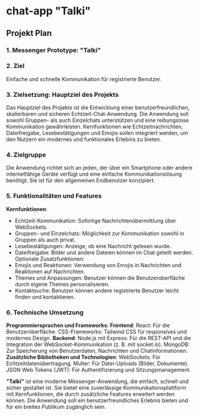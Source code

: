# chat-app "Talki"

## Projekt Plan

### 1. Messenger Prototype: "Talki"

### 2. Ziel

Einfache und schnelle Kommunikation für registrierte Benutzer.

### 3. Zielsetzung: Hauptziel des Projekts

Das Hauptziel des Projekts ist die Entwicklung einer benutzerfreundlichen, skalierbaren und sicheren Echtzeit-Chat-Anwendung. Die Anwendung soll sowohl Gruppen- als auch Einzelchats unterstützen und eine reibungslose Kommunikation gewährleisten. Kernfunktionen wie Echtzeitnachrichten, Dateifreigabe, Lesebestätigungen und Emojis sollen integriert werden, um den Nutzern ein modernes und funktionales Erlebnis zu bieten.

### 4. Zielgruppe

Die Anwendung richtet sich an jeden, der über ein Smartphone oder andere internetfähige Geräte verfügt und eine einfache Kommunikationslösung benötigt. Sie ist für den allgemeinen Endbenutzer konzipiert.

### 5. Funktionalitäten und Features

**Kernfunktionen**:

- Echtzeit-Kommunikation: Sofortige Nachrichtenübermittlung über WebSockets.
- Gruppen- und Einzelchats: Möglichkeit zur Kommunikation sowohl in Gruppen als auch privat.
- Lesebestätigungen: Anzeige, ob eine Nachricht gelesen wurde.
- Dateifreigabe: Bilder und andere Dateien können im Chat geteilt werden.
  Optionale Zusatzfunktionen:
- Emojis und Reaktionen: Verwendung von Emojis in Nachrichten und Reaktionen auf Nachrichten.
- Themes und Anpassungen: Benutzer können die Benutzeroberfläche durch eigene Themes personalisieren.
- Kontaktsuche: Benutzer können andere registrierte Benutzer leicht finden und kontaktieren.

### 6. Technische Umsetzung

**Programmiersprachen und Frameworks**:
**Frontend**:
React: Für die Benutzeroberfläche.
CSS-Frameworks: Tailwind CSS für responsives und modernes Design.
**Backend**:
Node.js mit Express: Für die REST-API und die Integration der WebSocket-Kommunikation (z. B. mit socket.io).
MongoDB: Zur Speicherung von Benutzerdaten, Nachrichten und Chatinformationen.
**Zusätzliche Bibliotheken und Technologien**:
WebSockets: Für Echtzeitdatenübertragung.
Multer: Für Datei-Uploads (Bilder, Dokumente).
JSON Web Tokens (JWT): Für Authentifizierung und Sitzungsmanagement.

**"Talki"** ist eine moderne Messenger-Anwendung, die einfach, schnell und sicher gestaltet ist. Sie bietet eine zuverlässige Kommunikationsplattform mit Kernfunktionen, die durch zusätzliche Features erweitert werden können. Die Anwendung soll ein benutzerfreundliches Erlebnis bieten und für ein breites Publikum zugänglich sein.
